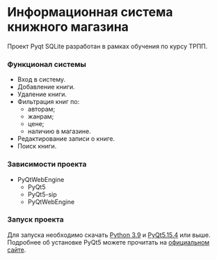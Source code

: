 # **Информационная система книжного магазина**
Проект Pyqt SQLite разработан в рамках обучения по курсу ТРПП.

### Функционал системы
+ Вход в систему.
+ Добавление книги.
+ Удаление книги.
+ Фильтрация книг по:
    + авторам;
    + жанрам;
    + цене;
    + наличию в магазине.
+ Редактирование записи о книге.
+ Поиск книги.
    
### Зависимости проекта
+ PyQtWebEngine
  + PyQt5
  + PyQt5-sip
  + PyQtWebEngine

### Запуск проекта
Для запуска необходимо скачать <a href="https://www.python.org/downloads/windows/">Python 3.9</a> и <a href="https://pypi.org/project/PyQt5/">PyQt5.15.4</a> или выше. 
Подробнее об установке PyQt5 можете прочитать на <a href="https://python-scripts.com/pyqt5">официальном сайте</a>.